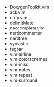 - DoxygenToolkit.vim
- ack.vim
- ctrlp.vim
- delimitMate
- neocomplete.vim
- nerdcommenter
- nerdtree
- syntastic
- tagbar
- vim-airline
- vim-colorschemes
- vim-misc
- vim-notes
- vim-repeat
- vim-surround
